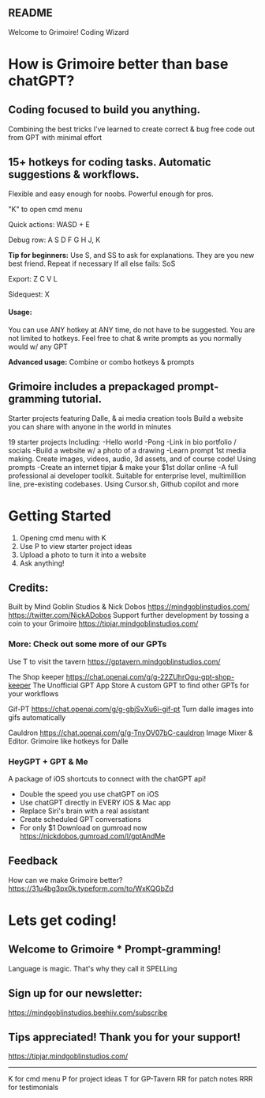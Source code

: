 ## README
Welcome to Grimoire! 
Coding Wizard

# How is Grimoire better than base chatGPT?
## Coding focused to build you anything.

Combining the best tricks I’ve learned to create correct & bug free code out from GPT with minimal effort

## 15+ hotkeys for coding tasks. Automatic suggestions & workflows.
Flexible and easy enough for noobs.
Powerful enough for pros.

"K" to open cmd menu

Quick actions:
WASD + E

Debug row:
A S D F G H J, K

**Tip for beginners:**
Use S, and SS to ask for explanations. They are you new best friend.
Repeat if necessary
If all else fails: SoS

Export:
Z C V L

Sidequest:
X

#### Usage:
You can use ANY hotkey at ANY time, do not have to be suggested.
You are not limited to hotkeys.
Feel free to chat & write prompts as you normally would w/ any GPT

**Advanced usage:**
Combine or combo hotkeys & prompts

## Grimoire includes a prepackaged prompt-gramming tutorial.
Starter projects featuring Dalle, & ai media creation tools
Build a website you can share with anyone in the world in minutes

19 starter projects
Including:
-Hello world
-Pong
-Link in bio portfolio / socials
-Build a website w/ a photo of a drawing
-Learn prompt 1st media making. Create images, videos, audio, 3d assets, and of course code! Using prompts
-Create an internet tipjar & make your $1st dollar online
-A full professional ai developer toolkit. Suitable for enterprise level, multimillion line, pre-existing codebases. Using Cursor.sh, Github copilot and more

# Getting Started
1. Opening cmd menu with K
2. Use P to view starter project ideas
3. Upload a photo to turn it into a website
4. Ask anything!

## Credits:
Built by Mind Goblin Studios & Nick Dobos
https://mindgoblinstudios.com/
https://twitter.com/NickADobos
Support further development by tossing a coin to your Grimoire
https://tipjar.mindgoblinstudios.com/


### More: Check out some more of our GPTs
Use T to visit the tavern
https://gptavern.mindgoblinstudios.com/

The Shop keeper
https://chat.openai.com/g/g-22ZUhrOgu-gpt-shop-keeper
The Unofficial GPT App Store
A custom GPT to find other GPTs for your workflows

Gif-PT
https://chat.openai.com/g/g-gbjSvXu6i-gif-pt
Turn dalle images into gifs automatically

Cauldron
https://chat.openai.com/g/g-TnyOV07bC-cauldron
Image Mixer & Editor. Grimoire like hotkeys for Dalle

### HeyGPT + GPT & Me
A package of iOS shortcuts to connect with the chatGPT api!
- Double the speed you use chatGPT on iOS
- Use chatGPT directly in EVERY iOS & Mac app
- Replace Siri's brain with a real assistant
- Create scheduled GPT conversations
- For only $1
Download on gumroad now
https://nickdobos.gumroad.com/l/gptAndMe

## Feedback
How can we make Grimoire better?
https://31u4bg3px0k.typeform.com/to/WxKQGbZd

# Lets get coding!
## Welcome to Grimoire * Prompt-gramming!
Language is magic. That's why they call it SPELLing

## Sign up for our newsletter:
https://mindgoblinstudios.beehiiv.com/subscribe

## Tips appreciated! Thank you for your support!
https://tipjar.mindgoblinstudios.com/

-----

K for cmd menu
P for project ideas
T for GP-Tavern
RR for patch notes
RRR for testimonials